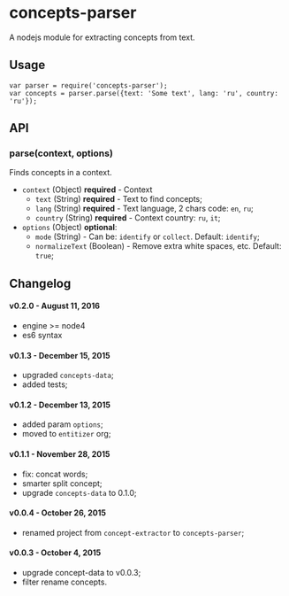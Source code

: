 # concepts-parser

A nodejs module for extracting concepts from text.

## Usage
```
var parser = require('concepts-parser');
var concepts = parser.parse({text: 'Some text', lang: 'ru', country: 'ru'});
```

## API

### parse(context, options)

Finds concepts in a context.

- `context` (Object) **required** - Context
  + `text` (String) **required** - Text to find concepts;
  + `lang` (String) **required** - Text language, 2 chars code: `en`, `ru`;
  + `country` (String) **required** - Context country: `ru`, `it`;
- `options` (Object) **optional**:
  + `mode` (String) - Can be: `identify` or `collect`. Default: `identify`;
  + `normalizeText` (Boolean) - Remove extra white spaces, etc. Default: `true`;

## Changelog

#### v0.2.0 - August 11, 2016

- engine >= node4
- es6 syntax

#### v0.1.3 - December 15, 2015

- upgraded `concepts-data`;
- added tests;

#### v0.1.2 - December 13, 2015

- added param `options`;
- moved to `entitizer` org;

#### v0.1.1 - November 28, 2015

- fix: concat words;
- smarter split concept;
- upgrade `concepts-data` to 0.1.0;

#### v0.0.4 - October 26, 2015

- renamed project from `concept-extractor` to `concepts-parser`;

#### v0.0.3 - October 4, 2015

- upgrade concept-data to v0.0.3;
- filter rename concepts.
